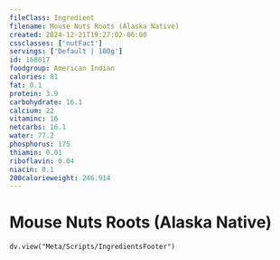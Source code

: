 ```yaml
---
fileClass: Ingredient
filename: Mouse Nuts Roots (Alaska Native)
created: 2024-12-21T19:27:02-06:00
cssclasses: ['nutFact']
servings: ['Default | 100g']
id: 168017
foodgroup: American Indian
calories: 81
fat: 0.1
protein: 3.9
carbohydrate: 16.1
calcium: 22
vitaminc: 16
netcarbs: 16.1
water: 77.2
phosphorus: 175
thiamin: 0.01
riboflavin: 0.04
niacin: 0.1
200calorieweight: 246.914
---
```


# Mouse Nuts Roots (Alaska Native)

```dataviewjs
dv.view("Meta/Scripts/IngredientsFooter")
```